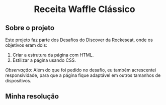 # <p align=center>Receita Waffle Clássico</p>

 ## **Sobre o projeto**

Este projeto faz parte dos Desafios do Discover da Rockeseat, onde os objetivos eram dois: 

1. Criar a estrutura da página com HTML.
2. Estilizar a página usando CSS.

*Observação:* Além do que foi pedido no desafio, eu também acrescentei responsividade, para que a página fique adaptável em outros tamanhos de dispositivos. 

## **Minha resolução**



